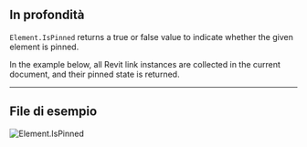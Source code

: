 ## In profondità
`Element.IsPinned` returns a true or false value to indicate whether the given element is pinned.

In the example below, all Revit link instances are collected in the current document, and their pinned state is returned.
___
## File di esempio

![Element.IsPinned](./Revit.Elements.Element.IsPinned_img.jpg)
